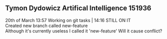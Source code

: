 ## **Tymon Dydowicz Artifical Intelligence 151936**
20th of March 13:57 Working on git tasks | 14:16 STILL ON IT\
Created new branch called new-feature\
Although it's currently useless I called it 'new-feature'
Will it cause conflict?